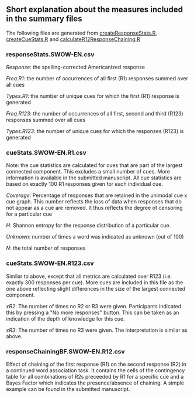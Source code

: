 ## Short explanation about the measures included in the summary files
The following files are generated from [createResponseStats.R](https://github.com/SimonDeDeyne/SWOWEN-2018/blob/master/R/createResponseStats.R), [createCueStats.R](https://github.com/SimonDeDeyne/SWOWEN-2018/blob/master/R/createCueStats.R) and
[calculateR12ResponseChaining.R](https://github.com/SimonDeDeyne/SWOWEN-2018/blob/master/R/calculateR12ResponseChaining.R)

### responseStats.SWOW-EN.csv
*Response*: the spelling-corrected Americanized response

*Freq.R1*: the number of occurrences of all first (R1) responses summed over all cues 

*Types.R1*: the number of unique cues for which the first (R1) response is generated

*Freq.R123*: the number of occurrences of all first, second and third (R123) responses summed over all cues 

*Types.R123*: the number of unique cues for which the responses (R123) is generated

### cueStats.SWOW-EN.R1.csv
Note: the cue statistics are calculated for cues that are part of the largest connected component.
This excludes a small number of cues. More information is available in the submitted manuscript.
All cue statistics are based on exactly 100 R1 responses given for each individual cue.

*Coverage*: Percentage of responses that are retained in the unimodal cue x cue graph. This number reflects the loss of 
data when responses that do not appear as a cue are removed. It thus reflects the degree of censoring for a particular cue

*H*: Shannon entropy for the response distribution of a particular cue.

*Unknown*: number of times a word was indicated as unknown (out of 100)

*N*: the total number of responses

### cueStats.SWOW-EN.R123.csv
Similar to above, except that all metrics are calculated over R123 (i.e. exactly 300 responses per cue).
More cues are included in this file as the one above reflecting slight differences in the size of the largest connected component.

*xR2*: The number of times no R2 or R3 were given. Participants indicated this by pressing a "No more responses" button. This can be taken as an indication of the depth of knowledge for this cue.

*xR3*: The number of times no R3 were given. The interpretation is similar as above.

### responseChainingBF.SWOW-EN.R12.csv
Effect of chaining of the first response (R1) on the second response (R2) in a continued word association task.
It contains the cells of the contingency table for all combinations of R2s preceeded by R1 for a specific cue and a Bayes Factor 
which indicates the presence/absence of chaining. A simple example can be found in the submitted manuscript.
